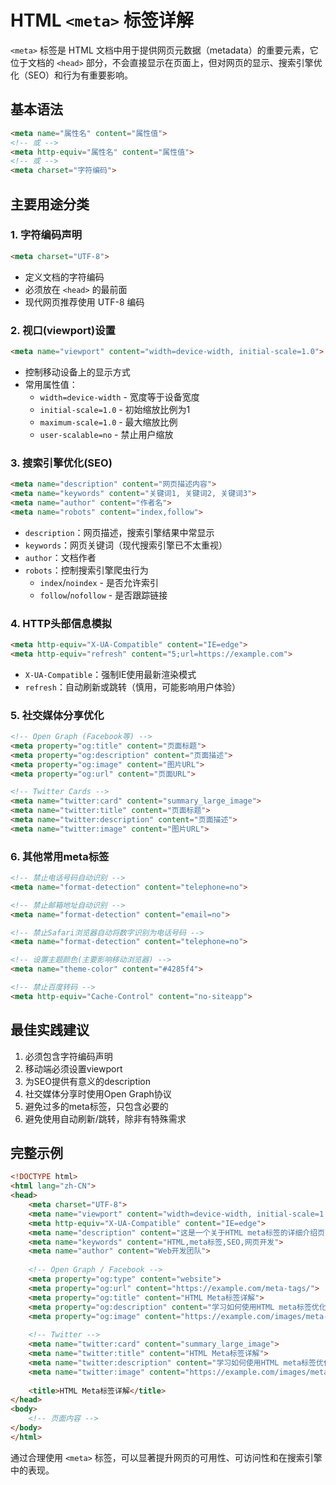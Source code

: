 # HTML `<meta>` 标签详解

`<meta>` 标签是 HTML 文档中用于提供网页元数据（metadata）的重要元素，它位于文档的 `<head>` 部分，不会直接显示在页面上，但对网页的显示、搜索引擎优化（SEO）和行为有重要影响。

## 基本语法

```html
<meta name="属性名" content="属性值">
<!-- 或 -->
<meta http-equiv="属性名" content="属性值">
<!-- 或 -->
<meta charset="字符编码">
```

## 主要用途分类

### 1. 字符编码声明
```html
<meta charset="UTF-8">
```
- 定义文档的字符编码
- 必须放在 `<head>` 的最前面
- 现代网页推荐使用 UTF-8 编码

### 2. 视口(viewport)设置
```html
<meta name="viewport" content="width=device-width, initial-scale=1.0">
```
- 控制移动设备上的显示方式
- 常用属性值：
  - `width=device-width` - 宽度等于设备宽度
  - `initial-scale=1.0` - 初始缩放比例为1
  - `maximum-scale=1.0` - 最大缩放比例
  - `user-scalable=no` - 禁止用户缩放

### 3. 搜索引擎优化(SEO)
```html
<meta name="description" content="网页描述内容">
<meta name="keywords" content="关键词1, 关键词2, 关键词3">
<meta name="author" content="作者名">
<meta name="robots" content="index,follow">
```
- `description`：网页描述，搜索引擎结果中常显示
- `keywords`：网页关键词（现代搜索引擎已不太重视）
- `author`：文档作者
- `robots`：控制搜索引擎爬虫行为
  - `index`/`noindex` - 是否允许索引
  - `follow`/`nofollow` - 是否跟踪链接

### 4. HTTP头部信息模拟
```html
<meta http-equiv="X-UA-Compatible" content="IE=edge">
<meta http-equiv="refresh" content="5;url=https://example.com">
```
- `X-UA-Compatible`：强制IE使用最新渲染模式
- `refresh`：自动刷新或跳转（慎用，可能影响用户体验）

### 5. 社交媒体分享优化
```html
<!-- Open Graph (Facebook等) -->
<meta property="og:title" content="页面标题">
<meta property="og:description" content="页面描述">
<meta property="og:image" content="图片URL">
<meta property="og:url" content="页面URL">

<!-- Twitter Cards -->
<meta name="twitter:card" content="summary_large_image">
<meta name="twitter:title" content="页面标题">
<meta name="twitter:description" content="页面描述">
<meta name="twitter:image" content="图片URL">
```

### 6. 其他常用meta标签
```html
<!-- 禁止电话号码自动识别 -->
<meta name="format-detection" content="telephone=no">

<!-- 禁止邮箱地址自动识别 -->
<meta name="format-detection" content="email=no">

<!-- 禁止Safari浏览器自动将数字识别为电话号码 -->
<meta name="format-detection" content="telephone=no">

<!-- 设置主题颜色(主要影响移动浏览器) -->
<meta name="theme-color" content="#4285f4">

<!-- 禁止百度转码 -->
<meta http-equiv="Cache-Control" content="no-siteapp">
```

## 最佳实践建议

1. 必须包含字符编码声明
2. 移动端必须设置viewport
3. 为SEO提供有意义的description
4. 社交媒体分享时使用Open Graph协议
5. 避免过多的meta标签，只包含必要的
6. 避免使用自动刷新/跳转，除非有特殊需求

## 完整示例

```html
<!DOCTYPE html>
<html lang="zh-CN">
<head>
    <meta charset="UTF-8">
    <meta name="viewport" content="width=device-width, initial-scale=1.0">
    <meta http-equiv="X-UA-Compatible" content="IE=edge">
    <meta name="description" content="这是一个关于HTML meta标签的详细介绍页面">
    <meta name="keywords" content="HTML,meta标签,SEO,网页开发">
    <meta name="author" content="Web开发团队">
    
    <!-- Open Graph / Facebook -->
    <meta property="og:type" content="website">
    <meta property="og:url" content="https://example.com/meta-tags/">
    <meta property="og:title" content="HTML Meta标签详解">
    <meta property="og:description" content="学习如何使用HTML meta标签优化您的网页">
    <meta property="og:image" content="https://example.com/images/meta-tags.jpg">
    
    <!-- Twitter -->
    <meta name="twitter:card" content="summary_large_image">
    <meta name="twitter:title" content="HTML Meta标签详解">
    <meta name="twitter:description" content="学习如何使用HTML meta标签优化您的网页">
    <meta name="twitter:image" content="https://example.com/images/meta-tags.jpg">
    
    <title>HTML Meta标签详解</title>
</head>
<body>
    <!-- 页面内容 -->
</body>
</html>
```

通过合理使用 `<meta>` 标签，可以显著提升网页的可用性、可访问性和在搜索引擎中的表现。